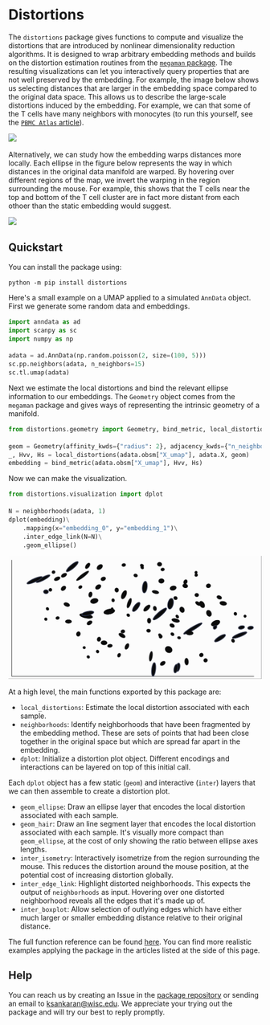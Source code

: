 # Distortions

The `distortions` package gives functions to compute and visualize the
distortions that are introduced by nonlinear dimensionality reduction
algorithms. It is designed to wrap arbitrary embedding methods and builds on the
distortion estimation routines from the [`megaman`
package](https://mmp2.github.io/megaman/).  The resulting visualizations can let
you interactively query properties that are not well preserved by the embedding.
For example, the image below shows us selecting distances that are larger in the
embedding space compared to the original data space. This allows us to describe
the large-scale distortions induced by the embedding. For example, we can that
some of the T cells have many neighbors with monocytes (to run this yourself,
see the [`PBMC Atlas` article](tutorials/pbmc.html)).

![](https://github.com/krisrs1128/distortions-data/blob/main/figures/pbmc_boxplot.gif?raw=true)

Alternatively, we can study how the embedding warps distances more locally. Each
ellipse in the figure below represents the way in which distances in the
original data manifold are warped. By hovering over different regions of the
map, we invert the warping in the region surrounding the mouse. For example,
this shows that the T cells near the top and bottom of the T cell cluster are in
fact more distant from each othoer than the static embedding would suggest.

![](https://github.com/krisrs1128/distortions-data/blob/main/figures/pbmc_isometry.gif?raw=true)


## Quickstart

You can install the package using:

```
python -m pip install distortions
```

Here's a small example on a UMAP applied to a simulated `AnnData` object. First
we generate some random data and embeddings.

```py
import anndata as ad
import scanpy as sc
import numpy as np

adata = ad.AnnData(np.random.poisson(2, size=(100, 5)))
sc.pp.neighbors(adata, n_neighbors=15)
sc.tl.umap(adata)
```

Next we estimate the local distortions and bind the relevant ellipse information
to our embeddings. The `Geometry` object comes from the `megaman` package and
gives ways of representing the intrinsic geometry of a manifold.

```py
from distortions.geometry import Geometry, bind_metric, local_distortions, neighborhoods

geom = Geometry(affinity_kwds={"radius": 2}, adjacency_kwds={"n_neighbors": 15})
_, Hvv, Hs = local_distortions(adata.obsm["X_umap"], adata.X, geom)
embedding = bind_metric(adata.obsm["X_umap"], Hvv, Hs)
```

Now we can make the visualization.

```py
from distortions.visualization import dplot

N = neighborhoods(adata, 1)
dplot(embedding)\
    .mapping(x="embedding_0", y="embedding_1")\
    .inter_edge_link(N=N)\
    .geom_ellipse()
```

![](https://raw.githubusercontent.com/krisrs1128/distortions-data/main/figures/quickstart.gif)

At a high level, the main functions exported by this package are:

* `local_distortions`: Estimate the local distortion associated with each sample.
* `neighborhoods`: Identify neighborhoods that have been fragmented by the embedding method. These are sets of points that had been close together in the original space but which are spread far apart in the embedding.
* `dplot`: Initialize a distortion plot object. Different encodings and interactions can be layered on top of this initial call.

Each `dplot` object has a few static (`geom`) and interactive (`inter`) layers
that we can then assemble to create a distortion plot.

* `geom_ellipse`: Draw an ellipse layer that encodes the local distortion associated with each sample.
* `geom_hair`: Draw an line segment layer that encodes the local distortion associated with each sample. It's visually more compact than `geom_ellipse`, at the cost of only showing the ratio between ellipse axes lengths.
* `inter_isometry`: Interactively isometrize from the region surrounding the mouse. This reduces the distortion around the mouse position, at the potential cost of increasing distortion globally.
* `inter_edge_link`: Highlight distorted neighborhoods. This expects the output of `neighborhoods` as input. Hovering over one distorted neighborhood reveals all the edges that it's made up of.
* `inter_boxplot`: Allow selection of outlying edges which have either much larger or smaller embedding distance relative to their original distance.

The full function reference can be found [here](reference/api.html). You can
find more realistic examples applying the package in the articles listed at the
side of this page.

## Help

You can reach us by creating an Issue in the [package
repository](https://github.com/krisrs1128/distortions/issues) or sending an
email to [ksankaran@wisc.edu](mailto:ksankaran@wisc.edu). We appreciate your
trying out the package and will try our best to reply promptly.
